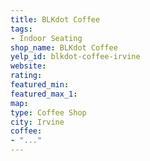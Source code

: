 ```yaml
---
title: BLKdot Coffee
tags:
- Indoor Seating
shop_name: BLKdot Coffee
yelp_id: blkdot-coffee-irvine
website: 
rating: 
featured_min: 
featured_max_1: 
map: 
type: Coffee Shop
city: Irvine
coffee:
- "..."
---
```



